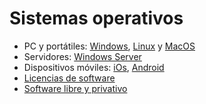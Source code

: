 # Sistemas operativos

- PC y portátiles: [Windows](windows/), [Linux](software-sistemas-operativos/Linux/) y [MacOS](software-sistemas-operativos/MacOS/)
- Servidores: [Windows Server](windows_server/)
- Dispositivos móviles: [iOs](software-sistemas-operativos/iOS/), [Android](software-sistemas-operativos/Android/)
- [Licencias de software](software-sistemas-operativos\licencias-software.md)
- [Software libre y privativo](software-sistemas-operativos\Software_libre_y_privativo.md)